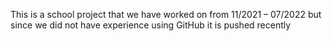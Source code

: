This is a school project that we have worked on from 11/2021 – 07/2022 but since we did not have experience using GitHub it is pushed recently
